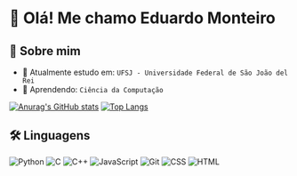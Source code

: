                 
# 👋 Olá! Me chamo Eduardo Monteiro 
 
    
## 🚀 Sobre mim  
   
- 🔭 Atualmente estudo em: `UFSJ - Universidade Federal de São João del Rei`  
- 🌱 Aprendendo: `Ciência da Computação`
     
[![Anurag's GitHub stats](https://github-readme-stats.vercel.app/api?username=dudispires&show_icons=true&theme=chartreuse-dark)](https://github.com/anuraghazra/github-readme-stats) <!-- .--> [![Top Langs](https://github-readme-stats.vercel.app/api/top-langs/?username=dudispires&layout=donut&theme=chartreuse-dark&langs_count=7&hide=Makefile)](https://github.com/anuraghazra/github-readme-stats)
 
## 🛠️ Linguagens
 
![Python](https://img.shields.io/badge/Python-3776AB?style=for-the-badge&logo=python&logoColor=white)
![C](https://img.shields.io/badge/C-00599C?style=for-the-badge&logo=c&logoColor=white) 
![C++](https://img.shields.io/badge/C++-00599C?style=for-the-badge&logo=c%2B%2B&logoColor=white)
![JavaScript](https://img.shields.io/badge/JavaScript-F7DF1E?style=for-the-badge&logo=javascript&logoColor=black)
![Git](https://img.shields.io/badge/Git-F05032?style=for-the-badge&logo=git&logoColor=white)
![CSS](https://img.shields.io/badge/CSS-1572B6?style=for-the-badge&logo=css3&logoColor=white)
![HTML](https://img.shields.io/badge/HTML-E34F26?style=for-the-badge&logo=html5&logoColor=white)


<!-- Adicione os que quiser -->




